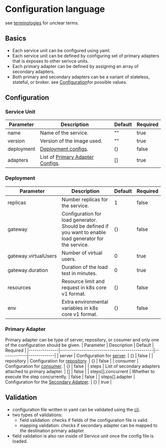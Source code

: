 # Configuration language
see [terminologies](./docs/terminology.md) for unclear terms.
## Basics
- Each service unit can be configured using yaml.
- Each service unit can be defined by configuring set of primary adapters that is exposes to other serivce units.
- Each primary adapter can be defined by assigning an array of secondary adapters.
- Both primary and secondary adapters can be a variant of stateless, stateful, or broker. see [Configuration](#configuration)for possible values.

## Configuration
### Service Unit
| Parameter     | Description                                   | Default     | Required    |
|---------------|-----------------------------------------------|-------------|-------------|
| name          | Name of the service.                          | ""          | true        |
| version       | Version of the image used.                    | ""          | true        |
| deployment    | [Deployment configs](#deployment).            | {}          | false       |
| adapters      | List of [Primary Adapter Configs](#primary-adapter).| []    | true        |

### Deployment
| Parameter     | Description                                   | Default     | Required    |
|---------------|-----------------------------------------------|-------------|-------------|
| replicas      | Number replicas for the service.              | 1           | false       |
| gateway       | Configuration for load generator. Should be defined if you want to enable load generator for the service. | {} | false |
| gateway.virtualUsers | Number of virtual users.               | 0           | true        |
| gateway.duration     | Duration of the load test in minutes.  | 0           | true        |
| resources     | Resource limit and request in k8s core v1 format.    | {}      | false    |
| env           | Extra environmental variables in k8s core v1 format. | {}      | false    |

### Primary Adapter
Primary adapter can be type of server, repository, or cosumer and only one of the configuration should be given.
| Parameter     | Description                                   | Default     | Required    |
|---------------|-----------------------------------------------|-------------|-------------|
| server        | Configuration for [server](#server).          | {}          | false       |
| repository    | Configuration for [repository](#repository).  | {}          | false       |
| consumer      | Configuration for [consumer](#consumer).      | {}          | false       |
| steps         | List of secondary adapters attached to primary adapter. | [] | false |
| steps[].concurrent | Whether to execute the step concurrently. | false      | false        |
| steps[].adapter | Configuration for the [Secondary Adatper](#seconday-adapter). | {} | true |

## Validation
- configuration file written in yaml can be validated using the [cli](../cmd/hexctl/).
- two types of validations:
    - field validation: checks if fields of the configuration file is valid.
    - mapping validation: checks if secondary adapter can be mapped to the destination primary adapter.
- field validation is also ran inside of Service unit once the config file is loaded.
